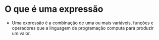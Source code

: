 # O que é uma expressão

- Uma expressão é a combinação de uma ou mais variáveis, funções e operadores que a linguagem de programação computa para produzir um valor.